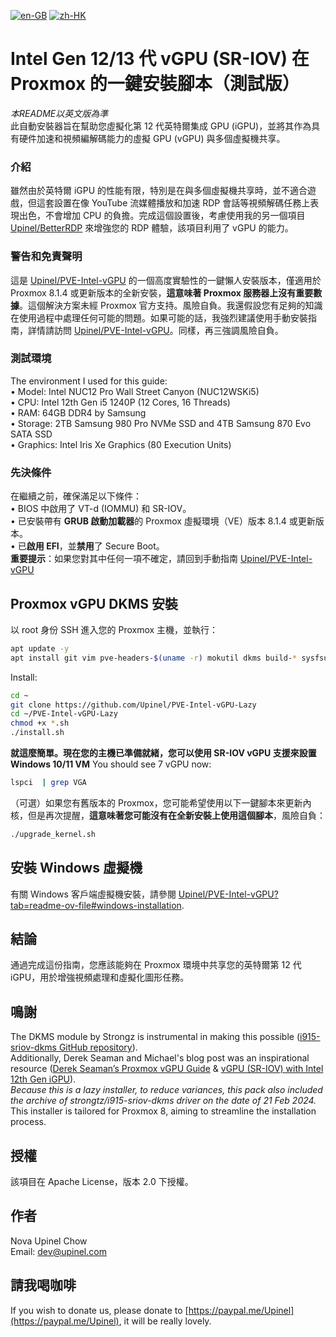 [![en-GB](https://img.shields.io/badge/lang-en--gb-green.svg)](https://github.com/Upinel/PVE-Intel-vGPU-Lazy/blob/main/README.md)
[![zh-HK](https://img.shields.io/badge/lang-zh--hk-blue.svg)](https://github.com/Upinel/PVE-Intel-vGPU-Lazy/blob/main/README.zh-hk.md)
# Intel Gen 12/13 代 vGPU (SR-IOV) 在 Proxmox 的一鍵安裝腳本（測試版）
*本README以英文版為準*  
此自動安裝器旨在幫助您虛擬化第 12 代英特爾集成 GPU (iGPU)，並將其作為具有硬件加速和視頻編解碼能力的虛擬 GPU (vGPU) 與多個虛擬機共享。

### 介紹

雖然由於英特爾 iGPU 的性能有限，特別是在與多個虛擬機共享時，並不適合遊戲，但這套設置在像 YouTube 流媒體播放和加速 RDP 會話等視頻解碼任務上表現出色，不會增加 CPU 的負擔。完成這個設置後，考慮使用我的另一個項目 [Upinel/BetterRDP](https://github.com/Upinel/BetterRDP) 來增強您的 RDP 體驗，該項目利用了 vGPU 的能力。

### 警告和免責聲明

這是 [Upinel/PVE-Intel-vGPU](https://github.com/Upinel/PVE-Intel-vGPU) 的一個高度實驗性的一鍵懶人安裝版本，僅適用於 Proxmox 8.1.4 或更新版本的全新安裝，**這意味著 Proxmox 服務器上沒有重要數據**。這個解決方案未經 Proxmox 官方支持。風險自負。我還假設您有足夠的知識在使用過程中處理任何可能的問題。如果可能的話，我強烈建議使用手動安裝指南，詳情請訪問 [Upinel/PVE-Intel-vGPU](https://github.com/Upinel/PVE-Intel-vGPU)。同樣，再三強調風險自負。

### 測試環境
The environment I used for this guide:  
• Model: Intel NUC12 Pro Wall Street Canyon (NUC12WSKi5)  
• CPU: Intel 12th Gen i5 1240P (12 Cores, 16 Threads)  
• RAM: 64GB DDR4 by Samsung  
• Storage: 2TB Samsung 980 Pro NVMe SSD and 4TB Samsung 870 Evo SATA SSD  
• Graphics: Intel Iris Xe Graphics (80 Execution Units)  

### 先決條件
在繼續之前，確保滿足以下條件：  
• BIOS 中啟用了 VT-d (IOMMU) 和 SR-IOV。  
• 已安裝帶有 **GRUB 啟動加載器**的 Proxmox 虛擬環境（VE）版本 8.1.4 或更新版本。  
• 已**啟用 EFI**，並**禁用**了 Secure Boot。  
**重要提示**：如果您對其中任何一項不確定，請回到手動指南 [Upinel/PVE-Intel-vGPU](https://github.com/Upinel/PVE-Intel-vGPU)

## Proxmox vGPU DKMS 安裝
以 root 身份 SSH 進入您的 Proxmox 主機，並執行： 
```bash
apt update -y
apt install git vim pve-headers-$(uname -r) mokutil dkms build-* sysfsutils unzip -y
```
Install:  
```bash
cd ~
git clone https://github.com/Upinel/PVE-Intel-vGPU-Lazy
cd ~/PVE-Intel-vGPU-Lazy
chmod +x *.sh
./install.sh
```
**就這麼簡單。現在您的主機已準備就緒，您可以使用 SR-IOV vGPU 支援來設置 Windows 10/11 VM**
You should see 7 vGPU now:  
```bash
lspci  | grep VGA
```
（可選）如果您有舊版本的 Proxmox，您可能希望使用以下一鍵腳本來更新內核，但是再次提醒，**這意味著您可能沒有在全新安裝上使用這個腳本**，風險自負： 
```bash
./upgrade_kernel.sh
```

## 安裝 Windows 虛擬機
有關 Windows 客戶端虛擬機安裝，請參閱 [Upinel/PVE-Intel-vGPU?tab=readme-ov-file#windows-installation](https://github.com/Upinel/PVE-Intel-vGPU?tab=readme-ov-file#windows-installation).

## 結論

通過完成這份指南，您應該能夠在 Proxmox 環境中共享您的英特爾第 12 代 iGPU，用於增強視頻處理和虛擬化圖形任務。

## 鳴謝

The DKMS module by Strongz is instrumental in making this possible ([i915-sriov-dkms GitHub repository](https://github.com/strongtz/i915-sriov-dkms?ref=michaels-tinkerings)).  
Additionally, Derek Seaman and Michael's blog post was an inspirational resource ([Derek Seaman’s Proxmox vGPU Guide](https://www.derekseaman.com/2023/11/proxmox-ve-8-1-windows-11-vgpu-vt-d-passthrough-with-intel-alder-lake.html) & [vGPU (SR-IOV) with Intel 12th Gen iGPU](https://www.michaelstinkerings.org/gpu-virtualization-with-intel-12th-gen-igpu-uhd-730/)).  
*Because this is a lazy installer, to reduce variances, this pack also included the archive of strongtz/i915-sriov-dkms driver on the date of 21 Feb 2024.*  
This installer is tailored for Proxmox 8, aiming to streamline the installation process. 

## 授權
該項目在 Apache License，版本 2.0 下授權。

## 作者
Nova Upinel Chow  
Email: dev@upinel.com

## 請我喝咖啡
If you wish to donate us, please donate to [https://paypal.me/Upinel](https://paypal.me/Upinel), it will be really lovely.